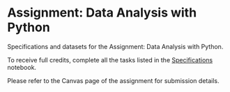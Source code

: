 # Assignment: Data Analysis with Python
Specifications and datasets for the Assignment: Data Analysis with Python.

To receive full credits, complete all the tasks listed in the [Specifications](./Specifications.ipynb) notebook.

Please refer to the Canvas page of the assignment for submission details.
